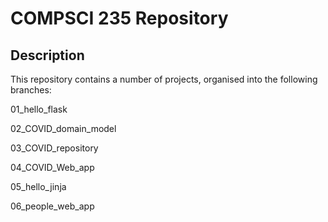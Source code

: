 # COMPSCI 235 Repository

## Description

This repository contains a number of projects, organised into the following branches:

01_hello_flask

02_COVID_domain_model

03_COVID_repository

04_COVID_Web_app

05_hello_jinja

06_people_web_app
